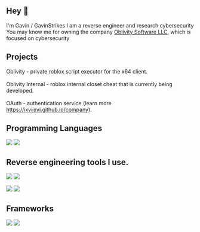## Hey 👋
I'm Gavin / GavinStrikes
I am a reverse engineer and research cybersecurity 
You may know me for owning the company [Oblivity Software LLC](https://ixviixvi.github.io/company/), which is focused on cybersecurity 
## Projects
Oblivity - private roblox script executor for the x64 client.\
\
Oblivity Internal - roblox internal closet cheat that is currently being developed.\
\
OAuth - authentication service (learn more https://ixviixvi.github.io/company).


## Programming Languages
![](https://img.shields.io/badge/C++-00599C?style=for-the-badge&logo=cplusplus&logoColor=black)
![](https://img.shields.io/badge/C-00599C?style=for-the-badge&logo=c&logoColor=black)

## Reverse engineering tools I use.
![](https://img.shields.io/badge/IDA_Pro-A100FF?style=for-the-badge&logo=accenture&logoColor=white)
![](https://img.shields.io/badge/x64dbg-002B5C?style=for-the-badge&logo=accenture&logoColor=white)

![](https://img.shields.io/badge/dnSpy-047AED?style=for-the-badge&logo=accenture&logoColor=white)
![](https://img.shields.io/badge/dotPeek-000000?style=for-the-badge&logo=rider&logoColor=white)

## Frameworks
![](https://img.shields.io/badge/OpenGL-5586A4?style=for-the-badge&logo=opengl&logoColor=white)
![](https://img.shields.io/badge/ImGui-FFAE33?style=for-the-badge&logo=gitpod&logoColor=white)






